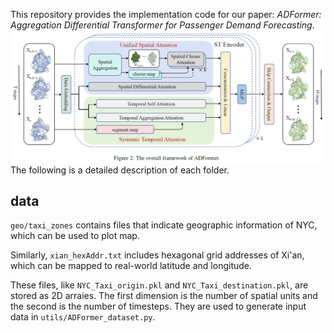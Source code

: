 This repository provides the implementation code for our paper: 
*ADFormer: Aggregation Differential Transformer for Passenger Demand Forecasting*.
![The overall framework of ADFormer](./overall_framework.png)
The following is a detailed description of each folder.
## data
`geo/taxi_zones` contains files that indicate geographic information of NYC, which can be used to plot map. 

Similarly, `xian_hexAddr.txt` includes hexagonal grid addresses of Xi'an, which can be mapped to real-world latitude and longitude. 

These files, like `NYC_Taxi_origin.pkl` and `NYC_Taxi_destination.pkl`, are stored as 2D arraies. The first dimension is the number of spatial units and the second is the number of timesteps. They are used to generate input data in `utils/ADFormer_dataset.py`.
